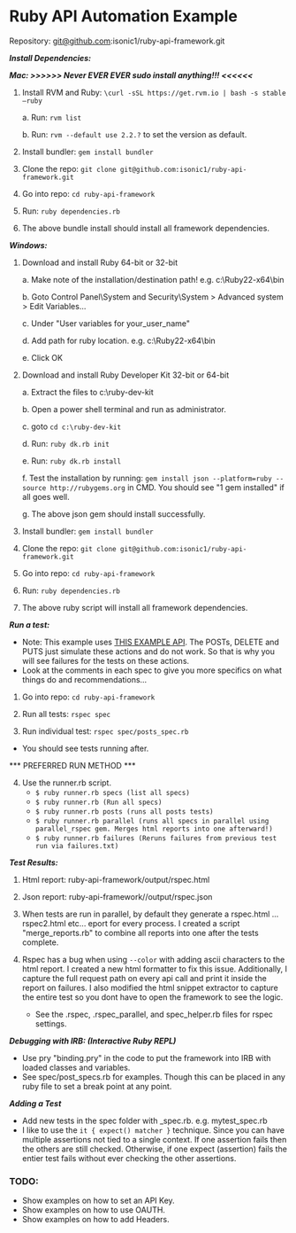 # Ruby API Automation Example

Repository: git@github.com:isonic1/ruby-api-framework.git

***Install Dependencies:***

***Mac: >>>>>> Never EVER EVER sudo install anything!!! <<<<<<***

1. Install RVM and Ruby: ```\curl -sSL https://get.rvm.io | bash -s stable –ruby```

	a. Run: ```rvm list```

	b. Run: ```rvm --default use 2.2.?``` to set the version as default.

2. Install bundler: ```gem install bundler```

3. Clone the repo: ```git clone git@github.com:isonic1/ruby-api-framework.git```

4. Go into repo: ```cd ruby-api-framework```

5. Run: ```ruby dependencies.rb```

6. The above bundle install should install all framework dependencies.

***Windows:*** 

1. Download and install Ruby 64-bit or 32-bit

	a. Make note of the installation/destination path! e.g. c:\Ruby22-x64\bin

	b. Goto Control Panel\System and Security\System > Advanced system > Edit Variables...

	c. Under "User variables for your_user_name"

	d. Add path for ruby location. e.g. c:\Ruby22-x64\bin
	
	e. Click OK 

2. Download and install Ruby Developer Kit 32-bit or 64-bit

	a. Extract the files to c:\ruby-dev-kit

	b. Open a power shell terminal and run as administrator.

	c. goto ```cd c:\ruby-dev-kit```

	d. Run: ```ruby dk.rb init```

	e. Run: ```ruby dk.rb install```
	
	f. Test the installation by running: ```gem install json --platform=ruby --source http://rubygems.org``` in CMD. You should see "1 gem installed" if all goes well.
       
	g. The above json gem should install successfully.

3. Install bundler: ```gem install bundler``` 

4. Clone the repo: ```git clone git@github.com:isonic1/ruby-api-framework.git```

5. Go into repo: ```cd ruby-api-framework```

6. Run: ```ruby dependencies.rb```

7. The above ruby script will install all framework dependencies.

***Run a test:***

* Note: This example uses [THIS EXAMPLE API](https://jsonplaceholder.typicode.com/). The POSTs, DELETE and PUTS just simulate these actions and do not work. So that is why you will see failures for the tests on these actions.
* Look at the comments in each spec to give you more specifics on what things do and recommendations...

1. Go into repo: ```cd ruby-api-framework```

2. Run all tests: ```rspec spec```

3. Run individual test: ```rspec spec/posts_spec.rb```

* You should see tests running after.

*** PREFERRED RUN METHOD ***

4. Use the runner.rb script.
    * `$ ruby runner.rb specs (list all specs)`
    * `$ ruby runner.rb (Run all specs)`
    * `$ ruby runner.rb posts (runs all posts tests)`
    * `$ ruby runner.rb parallel (runs all specs in parallel using parallel_rspec gem. Merges html reports into one afterward!)`
    * `$ ruby runner.rb failures (Reruns failures from previous test run via failures.txt)`

***Test Results:***

1. Html report: ruby-api-framework/output/rspec.html

2. Json report: ruby-api-framework//output/rspec.json

3. When tests are run in parallel, by default they generate a rspec.html ... rspec2.html etc... eport for every process. I created a script "merge_reports.rb" to combine all reports into one after the tests complete.

4. Rspec has a bug when using `--color` with adding ascii characters to the html report. I created a new html formatter to fix this issue. Additionally, I capture the full request path on every api call and print it inside the report on failures. I also modified the html snippet extractor to capture the entire test so you dont have to open the framework to see the logic.
    * See the .rspec, .rspec_parallel, and spec_helper.rb files for rspec settings.
    
***Debugging with IRB: (Interactive Ruby REPL)***

* Use pry "binding.pry" in the code to put the framework into IRB with loaded classes and variables. 
* See spec/post_specs.rb for examples. Though this can be placed in any ruby file to set a break point at any point.

***Adding a Test***

* Add new tests in the spec folder with _spec.rb. e.g. mytest_spec.rb
* I like to use the `it { expect() matcher }` technique. Since you can have multiple assertions not tied to a single context. If one assertion fails then the others are still checked. Otherwise, if one expect (assertion) fails the entier test fails without ever checking the other assertions. 

### TODO:
* Show examples on how to set an API Key.
* Show examples on how to use OAUTH.
* Show examples on how to add Headers.
